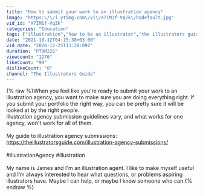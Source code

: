 ```yaml
---
title: "How to submit your work to an illustration agency"
image: "https:\/\/i.ytimg.com\/vi\/X7IM1f-VqZk\/hqdefault.jpg"
vid_id: "X7IM1f-VqZk"
categories: "Education"
tags: ["illustration","how to be an illustrator","the illustrators guide"]
date: "2021-10-12T04:15:38+03:00"
vid_date: "2020-12-25T13:30:09Z"
duration: "PT9M22S"
viewcount: "1276"
likeCount: "99"
dislikeCount: "0"
channel: "The Illustrators Guide"
---
```

{% raw %}When you feel like you're ready to submit your work to an illustration agency, you want to make sure you are doing everything right. If you submit your portfolio the right way, you can be pretty sure it will be looked at by the right people. <br />Illustration agency submission guidelines vary, and what works for one agency, won't work for all of them. <br /><br />My guide to illustration agency submissions:<br /><a rel="nofollow" target="blank" href="https://theillustratorsguide.com/illustration-agency-submissions/">https://theillustratorsguide.com/illustration-agency-submissions/</a><br /><br />#illustrationAgency #illustration<br /><br />My name is James and I'm an illustration agent. I like to make myself useful and I’m always interested to hear what questions, or problems aspiring illustrators have. Maybe I can help, or maybe I know someone who can.{% endraw %}
